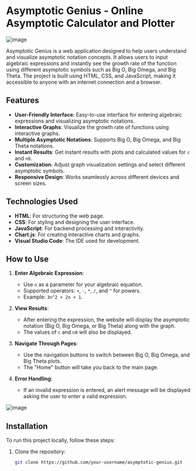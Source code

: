 # Asymptotic Genius - Online Asymptotic Calculator and Plotter

![image](https://github.com/user-attachments/assets/ea23207a-a3df-4fa9-8012-f6b8538d9c50)


Asymptotic Genius is a web application designed to help users understand and visualize asymptotic notation concepts. It allows users to input algebraic expressions and instantly see the growth rate of the function using different asymptotic symbols such as Big O, Big Omega, and Big Theta. The project is built using HTML, CSS, and JavaScript, making it accessible to anyone with an internet connection and a browser.

## Features

- **User-Friendly Interface**: Easy-to-use interface for entering algebraic expressions and visualizing asymptotic notations.
- **Interactive Graphs**: Visualize the growth rate of functions using interactive graphs.
- **Multiple Asymptotic Notations**: Supports Big O, Big Omega, and Big Theta notations.
- **Instant Results**: Get instant results with plots and calculated values for `c` and `n0`.
- **Customization**: Adjust graph visualization settings and select different asymptotic symbols.
- **Responsive Design**: Works seamlessly across different devices and screen sizes.

## Technologies Used

- **HTML**: For structuring the web page.
- **CSS**: For styling and designing the user interface.
- **JavaScript**: For backend processing and interactivity.
- **Chart.js**: For creating interactive charts and graphs.
- **Visual Studio Code**: The IDE used for development.

## How to Use

1. **Enter Algebraic Expression**:
   - Use `n` as a parameter for your algebraic equation.
   - Supported operators: `+`, `-`, `*`, `/`, and `^` for powers.
   - Example: `3n^2 + 2n + 1`.

2. **View Results**:
   - After entering the expression, the website will display the asymptotic notation (Big O, Big Omega, or Big Theta) along with the graph.
   - The values of `c` and `n0` will also be displayed.

3. **Navigate Through Pages**:
   - Use the navigation buttons to switch between Big O, Big Omega, and Big Theta plots.
   - The "Home" button will take you back to the main page.

4. **Error Handling**:
   - If an invalid expression is entered, an alert message will be displayed asking the user to enter a valid expression.

![image](https://github.com/user-attachments/assets/7a4373ea-1bbe-49c9-800a-0d4ae21909f3)

## Installation

To run this project locally, follow these steps:

1. Clone the repository:
   ```bash
   git clone https://github.com/your-username/asymptotic-genius.git
